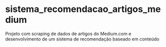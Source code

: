 # sistema_recomendacao_artigos_medium
Projeto com scraping de dados de artigos do Medium.com e desenvolvimento de um sistema de recomendação baseado em conteúdo
